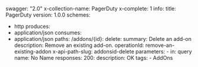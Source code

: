 swagger: "2.0"
x-collection-name: PagerDuty
x-complete: 1
info:
  title: PagerDuty
  version: 1.0.0
schemes:
- http
produces:
- application/json
consumes:
- application/json
paths:
  /addons/{id}:
    delete:
      summary: Delete an add-on
      description: Remove an existing add-on.
      operationId: remove-an-existing-addon
      x-api-path-slug: addonsid-delete
      parameters:
      - in: query
        name: No Name
      responses:
        200:
          description: OK
      tags:
      - AddOns